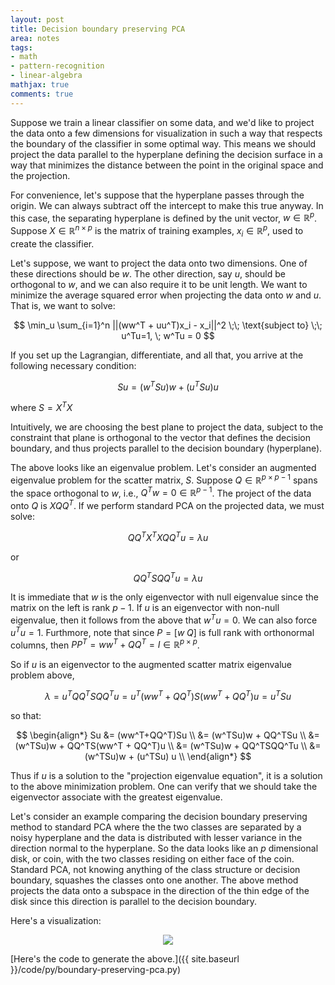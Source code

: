 ```yaml
---
layout: post
title: Decision boundary preserving PCA
area: notes
tags:
- math 
- pattern-recognition
- linear-algebra
mathjax: true
comments: true
---
```


Suppose we train a linear classifier on some data, and we'd like to project the data onto a few dimensions for visualization in such a way that respects the boundary of the classifier in some optimal way. This means we should project the data parallel to the hyperplane defining the decision surface in a way that minimizes the distance between the point in the original space and the projection.

For convenience, let's suppose that the hyperplane passes through the origin. We can always subtract off the intercept to make this true anyway. In this case, the separating hyperplane is defined by the unit vector, $w \in \mathbb{R}^p$. Suppose $X \in \mathbb{R}^{n \times p}$ is the matrix of training examples, $x_i \in \mathbb{R}^p$, used to create the classifier.

Let's suppose, we want to project the data onto two dimensions. One of these directions should be $w$. The other direction, say $u$, should be orthogonal to $w$, and we can also require it to be unit length. We want to minimize the average squared error when projecting the data onto $w$ and $u$. That is, we want to solve:

$$
    \min_u \sum_{i=1}^n ||(ww^T + uu^T)x_i - x_i||^2 \;\; \text{subject to} \;\; u^Tu=1, \; w^Tu = 0
$$

If you set up the Lagrangian, differentiate, and all that, you arrive at the following necessary condition:

$$
    Su = (w^TSu)w + (u^TSu)u
$$

where $S = X^TX$

Intuitively, we are choosing the best plane to project the data, subject to the constraint that plane is orthogonal to the vector that defines the decision boundary, and thus projects parallel to the decision boundary (hyperplane).

The above looks like an eigenvalue problem. Let's consider an augmented eigenvalue problem for the scatter matrix, $S$. Suppose $Q \in \mathbb{R}^{p \times p-1}$ spans the space orthogonal to $w$, i.e., $Q^Tw = 0 \in \mathbb{R}^{p-1}$. The project of the data onto $Q$ is $XQQ^T$. If we perform standard PCA on the projected data, we must solve:

$$
    QQ^TX^TX QQ^T u = \lambda u
$$

or

$$
    QQ^TSQQ^T u = \lambda u
$$

It is immediate that $w$ is the only eigenvector with null eigenvalue since the matrix on the left is rank $p-1$. If $u$ is an eigenvector with non-null eigenvalue, then it follows from the above that $w^Tu = 0$. We can also force $u^Tu = 1$. Furthmore, note that since $P = [w \; Q]$ is full rank with orthonormal columns, then $PP^T = ww^T + QQ^T = I \in \mathbb{R}^{p \times p}$.

So if $u$ is an eigenvector to the augmented scatter matrix eigenvalue problem above,

$$
\lambda = u^TQQ^TSQQ^Tu = u^T(ww^T + QQ^T)S(ww^T+QQ^T)u = u^TSu
$$

so that:

$$
\begin{align*}
Su &= (ww^T+QQ^T)Su \\
   &= (w^TSu)w + QQ^TSu \\
   &= (w^TSu)w + QQ^TS(ww^T + QQ^T)u \\
   &= (w^TSu)w + QQ^TSQQ^Tu \\
   &= (w^TSu)w + (u^TSu) u \\
\end{align*}
$$

Thus if $u$ is a solution to the "projection eigenvalue equation", it is a solution to the above minimization problem. One can verify that we should take the eigenvector associate with the greatest eigenvalue.

Let's consider an example comparing the decision boundary preserving method to standard PCA where the the two classes are separated by a noisy hyperplane and the data is distributed with lesser variance in the direction normal to the hyperplane. So the data looks like an $p$ dimensional disk, or coin, with the two classes residing on either face of the coin. Standard PCA, not knowing anything of the class structure or decision boundary, squashes the classes onto one another. The above method projects the data onto a subspace in the direction of the thin edge of the disk since this direction is parallel to the decision boundary.

Here's a visualization:

<div style="text-align:center">
    <img src="{{ site.baseurl }}/images/decision-boundary-pca.png">
</div>

[Here's the code to generate the above.]({{ site.baseurl }}/code/py/boundary-preserving-pca.py)
